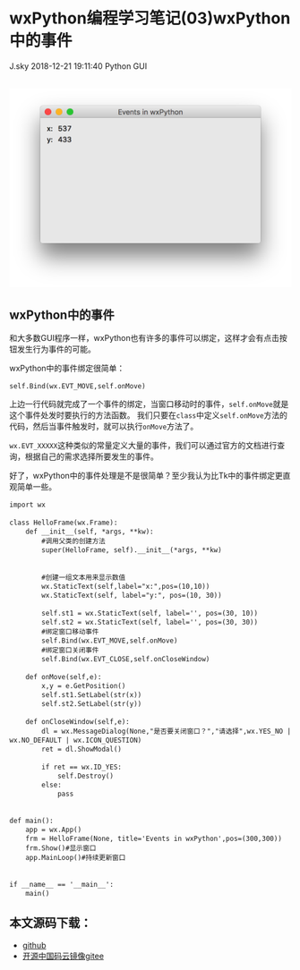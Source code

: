<div class="blog-article">
<h1 class="title">wxPython编程学习笔记(03)wxPython中的事件</h1>
<span class="author">J.sky</span>
<span class="time">2018-12-21 19:11:40</span>
<span class="tag">Python GUI</span>
</div>
</br>

![输入图片说明](/assets/images/media/upload/2018/12/Snip20181221_2.png)

## wxPython中的事件

和大多数GUI程序一样，wxPython也有许多的事件可以绑定，这样才会有点击按钮发生行为事件的可能。

wxPython中的事件绑定很简单：

    self.Bind(wx.EVT_MOVE,self.onMove)

上边一行代码就完成了一个事件的绑定，当窗口移动时的事件，`self.onMove`就是这个事件处发时要执行的方法函数。
我们只要在`class`中定义`self.onMove`方法的代码，然后当事件触发时，就可以执行`onMove`方法了。

`wx.EVT_XXXXX`这种类似的常量定义大量的事件，我们可以通过官方的文档进行查询，根据自己的需求选择所要发生的事件。

好了，wxPython中的事件处理是不是很简单？至少我认为比Tk中的事件绑定更直观简单一些。







    import wx
    
    class HelloFrame(wx.Frame):
        def __init__(self, *args, **kw):
            #调用父类的创建方法
            super(HelloFrame, self).__init__(*args, **kw)
    
    
            #创建一组文本用来显示数值
            wx.StaticText(self,label="x:",pos=(10,10))
            wx.StaticText(self, label="y:", pos=(10, 30))
    
            self.st1 = wx.StaticText(self, label='', pos=(30, 10))
            self.st2 = wx.StaticText(self, label='', pos=(30, 30))
            #绑定窗口移动事件
            self.Bind(wx.EVT_MOVE,self.onMove)
            #绑定窗口关闭事件
            self.Bind(wx.EVT_CLOSE,self.onCloseWindow)
    
        def onMove(self,e):
            x,y = e.GetPosition()
            self.st1.SetLabel(str(x))
            self.st2.SetLabel(str(y))
    
        def onCloseWindow(self,e):
            dl = wx.MessageDialog(None,"是否要关闭窗口？","请选择",wx.YES_NO | wx.NO_DEFAULT | wx.ICON_QUESTION)
            ret = dl.ShowModal()
    
            if ret == wx.ID_YES:
                self.Destroy()
            else:
                pass
    
    
    def main():
        app = wx.App()
        frm = HelloFrame(None, title='Events in wxPython',pos=(300,300))
        frm.Show()#显示窗口
        app.MainLoop()#持续更新窗口
    
    
    if __name__ == '__main__':
        main()


## 本文源码下载：

+ [github](https://github.com/bosichong/wxPythonTest/blob/master/wxpy03.py)
+ [开源中国码云镜像gitee](https://gitee.com/J_Sky/wxPythonTest/blob/master/wxpy03.py)